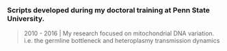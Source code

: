 ### Scripts developed during my doctoral training at Penn State University.
> 2010 - 2016 | My research focused on mitochondrial DNA variation. i.e. the germline bottleneck and heteroplasmy transmission dynamics   
